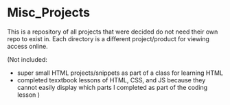 # Misc_Projects

This is a repository of all projects that were decided do not need their own repo to exist in. Each directory is a different project/product for viewing access online.

(Not included: 
- super small HTML projects/snippets as part of a class for learning HTML
- completed texxtbook lessons of HTML, CSS, and JS because they cannot easily display which parts I completed as part of the coding lesson
)
